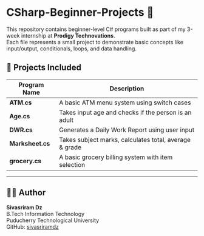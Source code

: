 # CSharp-Beginner-Projects 🚀

This repository contains beginner-level C# programs built as part of my 3-week internship at **Prodigy Technovations**.  
Each file represents a small project to demonstrate basic concepts like input/output, conditionals, loops, and data handling.

## 🔧 Projects Included

| Program Name   | Description                                               |
|----------------|-----------------------------------------------------------|
| **ATM.cs**     | A basic ATM menu system using switch cases               |
| **Age.cs**     | Takes input age and checks if the person is an adult     |
| **DWR.cs**     | Generates a Daily Work Report using user input           |
| **Marksheet.cs** | Takes subject marks, calculates total, average & grade |
| **grocery.cs** | A basic grocery billing system with item selection       |

---

## 👨‍💻 Author

**Sivasriram Dz**  
B.Tech Information Technology  
Puducherry Technological University  
GitHub: [sivasriramdz](https://github.com/sivasriramdz)
